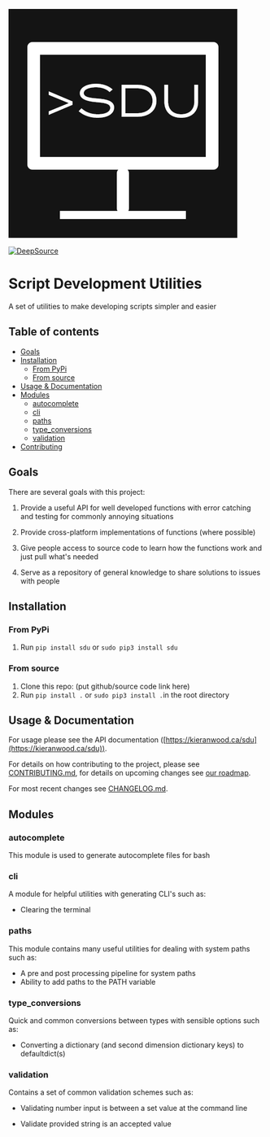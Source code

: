 ![sdu logo](https://raw.githubusercontent.com/Descent098/sdu/master/sdu.png)

[![DeepSource](https://deepsource.io/gh/Descent098/sdu.svg/?label=active+issues&show_trend=true)](https://deepsource.io/gh/Descent098/sdu/?ref=repository-badge)

# Script Development Utilities

A set of utilities to make developing scripts simpler and easier

## Table of contents
- [Goals](#goals)
- [Installation](#installation)
    - [From PyPi](#from-pypi)
    - [From source](#from-source)
- [Usage & Documentation](#usage--documentation)
- [Modules](#modules)
  - [autocomplete](#autocomplete)
  - [cli](#cli)
  - [paths](#paths)
  - [type_conversions](#type_conversions)
  - [validation](#validation)
- [Contributing](#contributing)

## Goals

There are several goals with this project:

1. Provide a useful API for well developed functions with error catching and testing for commonly annoying situations

2. Provide cross-platform implementations of functions (where possible)

3. Give people access to source code to learn how the functions work and just pull what's needed

4. Serve as a repository of general knowledge to share solutions to issues with people

## Installation

### From PyPi

1. Run ```pip install sdu``` or ```sudo pip3 install sdu```

### From source

1. Clone this repo: (put github/source code link here)
2. Run ```pip install .``` or ```sudo pip3 install .```in the root directory



## Usage & Documentation

For usage please see the  API documentation ([https://kieranwood.ca/sdu](https://kieranwood.ca/sdu)).

For details on how contributing to the project, please see [CONTRIBUTING.md](https://github.com/Descent098/sdu/blob/master/CONTRIBUTING.md), for details on upcoming changes see [our roadmap](https://github.com/Descent098/sdu/projects).

For most recent changes see [CHANGELOG.md](https://github.com/Descent098/sdu/blob/master/CHANGELOG.md).

## Modules

### autocomplete

This module is used to generate autocomplete files for bash


### cli

A module for helpful utilities with generating CLI's such as:


- Clearing the terminal

### paths
This module contains many useful utilities for dealing with system paths such as:
- A pre and post processing pipeline for system paths
- Ability to add paths to the PATH variable

### type_conversions

Quick and common conversions between types with sensible options such as:

- Converting a dictionary (and second dimension dictionary keys) to defaultdict(s)

### validation

Contains a set of common validation schemes such as:

- Validating number input is between a set value at the command line

- Validate provided string is an accepted value
